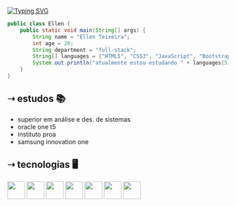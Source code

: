 <a href="https://git.io/typing-svg"><img src="https://readme-typing-svg.demolab.com?font=Fira+Code&duration=3000&pause=100&color=93F791C5&center=true&width=435&lines=oi%2C+eu+sou+a+ellen+%3A);bem+vindo(a)+ao+meu+github.%E2%9C%A8" alt="Typing SVG" /></a>
```java
public class Ellen {
    public static void main(String[] args) {
        String name = "Ellen Teixeira";
        int age = 20;
        String department = "full-stack";
        String[] languages = {"HTML5", "CSS3", "JavaScript", "Bootstrap4", "ReactJS", "Java", "MySQL"};
        System.out.println("atualmente estou estudando " + languages[5]);
    }
}
```

## ➝ estudos 📚
* superior em análise e des. de sistemas
* oracle one t5
* instituto proa
* samsung innovation one

## ➝ tecnologias 🖥
<img src="https://cdn.jsdelivr.net/gh/devicons/devicon/icons/html5/html5-original.svg" height=40 width=40/> <img src="https://cdn.jsdelivr.net/gh/devicons/devicon/icons/css3/css3-original.svg" height=40 width=40/> <img src="https://cdn.jsdelivr.net/gh/devicons/devicon/icons/javascript/javascript-original.svg" height=40 width=40/> <img src="https://cdn.jsdelivr.net/gh/devicons/devicon/icons/bootstrap/bootstrap-original.svg" height=40 width=40/> <img src="https://cdn.jsdelivr.net/gh/devicons/devicon/icons/react/react-original.svg" height=40 width=40/> <img src="https://cdn.jsdelivr.net/gh/devicons/devicon/icons/git/git-original.svg" height=40 width=40/> <img src="https://cdn.jsdelivr.net/gh/devicons/devicon/icons/java/java-original.svg" height=40 width=40 />
